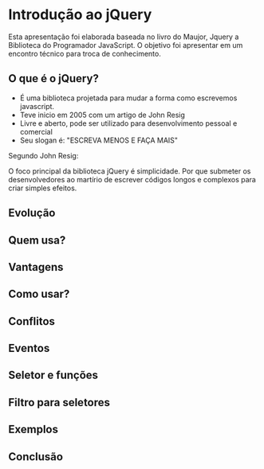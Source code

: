 # Introdução ao jQuery

Esta apresentação foi elaborada baseada no livro do Maujor, Jquery a Biblioteca do Programador JavaScript.
O objetivo foi apresentar em um encontro técnico para troca de conhecimento.

## O que é o jQuery? 
- É uma biblioteca projetada para mudar a forma como escrevemos javascript.
- Teve inicio em 2005 com um artigo de John Resig
- Livre e aberto, pode ser utilizado para desenvolvimento pessoal e comercial
- Seu slogan é: "ESCREVA MENOS E FAÇA MAIS"

Segundo John Resig:

   O foco principal da biblioteca jQuery é simplicidade.
   Por que submeter os desenvolvedores ao martírio de escrever códigos longos e complexos para criar simples efeitos.

## Evolução

## Quem usa?

## Vantagens

## Como usar?

## Conflitos

## Eventos

## Seletor e funções

## Filtro para seletores

## Exemplos

## Conclusão
